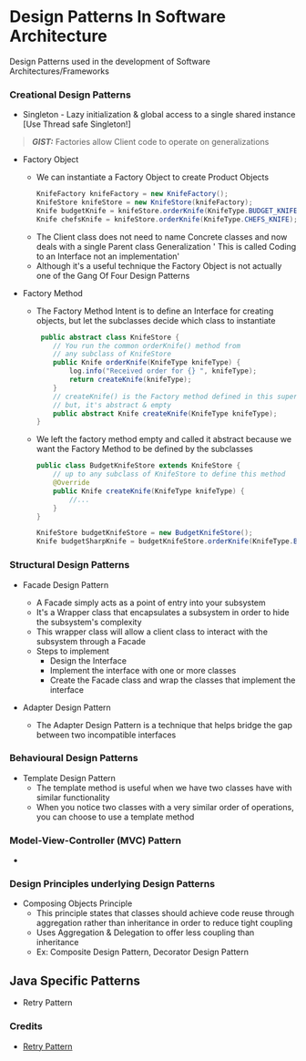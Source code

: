 # Design Patterns In Software Architecture

Design Patterns used in the development of Software Architectures/Frameworks

### Creational Design Patterns

- Singleton - Lazy initialization & global access to a single shared instance
  [Use Thread safe Singleton!]

> **_GIST:_** Factories allow Client code to operate on generalizations

- Factory Object
    - We can instantiate a Factory Object to create Product Objects
      ```java
      KnifeFactory knifeFactory = new KnifeFactory();
      KnifeStore knifeStore = new KnifeStore(knifeFactory);
      Knife budgetKnife = knifeStore.orderKnife(KnifeType.BUDGET_KNIFE);
      Knife chefsKnife = knifeStore.orderKnife(KnifeType.CHEFS_KNIFE);
      ```
    - The Client class does not need to name Concrete classes and now deals with a single Parent class Generalization '
      This is called Coding to an Interface not an implementation'
    - Although it's a useful technique the Factory Object is not actually one of the Gang Of Four Design Patterns


- Factory Method
    - The Factory Method Intent is to define an Interface for creating objects, but let the subclasses decide which
      class to instantiate
      ```java
       public abstract class KnifeStore {
          // You run the common orderKnife() method from
          // any subclass of KnifeStore
          public Knife orderKnife(KnifeType knifeType) {
              log.info("Received order for {} ", knifeType);
              return createKnife(knifeType);
          }
          // createKnife() is the Factory method defined in this super class
          // but, it's abstract & empty
          public abstract Knife createKnife(KnifeType knifeType);
      }
      ```
    - We left the factory method empty and called it abstract because we want the Factory Method to be defined by the
      subclasses
      ```java
      public class BudgetKnifeStore extends KnifeStore {
          // up to any subclass of KnifeStore to define this method
          @Override
          public Knife createKnife(KnifeType knifeType) {
              //...
          }
      }
      
      KnifeStore budgetKnifeStore = new BudgetKnifeStore();
      Knife budgetSharpKnife = budgetKnifeStore.orderKnife(KnifeType.BUDGET_SHARP_KNIFE); 
      ```

### Structural Design Patterns

- Facade Design Pattern
    - A Facade simply acts as a point of entry into your subsystem
    - It's a Wrapper class that encapsulates a subsystem in order to hide the subsystem's complexity
    - This wrapper class will allow a client class to interact with the subsystem through a Facade
    - Steps to implement
        - Design the Interface
        - Implement the interface with one or more classes
        - Create the Facade class and wrap the classes that implement the interface 


- Adapter Design Pattern
  - The Adapter Design Pattern is a technique that helps bridge the gap between two incompatible interfaces 


### Behavioural Design Patterns

- Template Design Pattern
  - The template method is useful when we have two classes have with similar functionality
  - When you notice two classes with a very similar order of operations, you can choose to use a template method


### Model-View-Controller (MVC) Pattern

-  


### Design Principles underlying Design Patterns

- Composing Objects Principle
  - This principle states that classes should achieve code reuse through aggregation rather than inheritance in order to reduce tight coupling
  - Uses Aggregation & Delegation to offer less coupling than inheritance
  - Ex: Composite Design Pattern, Decorator Design Pattern
  

## Java Specific Patterns

- Retry Pattern

### Credits

- [Retry Pattern](https://medium.com/javarevisited/retry-pattern-fail-safe-strategy-2244f6bd247c)
